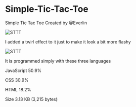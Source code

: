 # Simple-Tic-Tac-Toe
Simple Tic Tac Toe 
Created by @Everlin

![STTT](https://user-images.githubusercontent.com/119197050/233876072-fba448c2-6449-43b1-ba6e-a5b6b46ebb83.png)

I added a twirl effect to it just to make it look a bit more flashy

![STTT](https://user-images.githubusercontent.com/119197050/233877457-b070ef02-f28f-4695-aa4a-46b753e445e5.gif)

It is programmed simply with these three languages 

JavaScript 50.9%

CSS 30.9%

HTML 18.2%

Size
3.13 KB (3,215 bytes)

